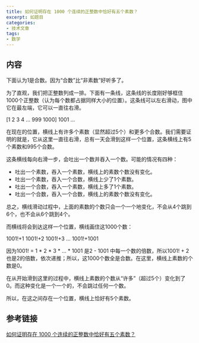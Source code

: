 ```yaml
---
title: 如何证明存在 1000 个连续的正整数中恰好有五个素数？
excerpt: 如题目
categories:
- 技术文章
tags:
- 数学
---
```


## 内容
下面认为1是合数。因为“合数”比“非素数”好听多了。

为了直观，我们把正整数列成一排。下面有一条线，这条线的长度刚好够框住1000个正整数（认为每个数都占据同样大小的位置）。这条线可以左右滑动，图中它在最左端，它可以一直往右滑。

[1 2 3 4 … 999 1000] 1001 …

在现在的位置，横线上有许多个素数（显然超过5个）和更多个合数。我们需要证明的就是，它从这里一直往右滑，总有一天会滑到这样一个位置，这条横线上有5个素数和995个合数。

这条横线每向右滑一步，会吐出一个数并吞入一个数。可能的情况有四种：
- 吐出一个素数，吞入一个素数，横线上的素数个数没有变化。
- 吐出一个素数，吞入一个合数，横线上少了1个素数。
- 吐出一个合数，吞入一个素数，横线上多了1个素数。
- 吐出一个合数，吞入一个合数，横线上的素数个数没有变化。

总之，横线滑动过程中，上面的素数的个数只会一个一个地变化，不会从4个跳到6个，也不会从6个跳到4个。

而横线将会到达这样一个位置，横线画住这1000个数：

1001!+1 1001!+2 1001!+3 … 1001!+1001

因为1001! = 1 * 2 * 3 * ... * 1001 是2 - 1001 中每一个数的倍数，所以1001! + 2也是2的倍数，依次递推；所以，这1000个数全是合数。在这里，横线上素数的个数是0。

在从开始滑到这里的过程中，横线上素数的个数从“许多”（超过5个）变化到了0。而这种变化是一个一个的，不会跳过任何一个数。

所以，在这之间存在一个位置，横线上恰好有5个素数。

## 参考链接
[如何证明存在 1000 个连续的正整数中恰好有五个素数？](https://www.zhihu.com/question/369220695/answer/995293725)

